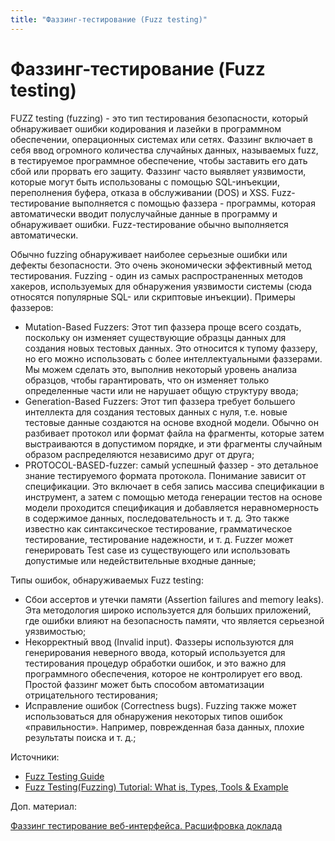 ```yaml
---
title: "Фаззинг-тестирование (Fuzz testing)"
---
```


# Фаззинг-тестирование (Fuzz testing)

FUZZ testing (fuzzing) - это тип тестирования безопасности, который обнаруживает ошибки кодирования и лазейки в программном обеспечении, операционных системах или сетях. Фаззинг включает в себя ввод огромного количества случайных данных, называемых fuzz, в тестируемое программное обеспечение, чтобы заставить его дать сбой или прорвать его защиту. Фаззинг часто выявляет уязвимости, которые могут быть использованы с помощью SQL-инъекции, переполнения буфера, отказа в обслуживании (DOS) и XSS. Fuzz-тестирование выполняется с помощью фаззера - программы, которая автоматически вводит полуслучайные данные в программу и обнаруживает ошибки. Fuzz-тестирование обычно выполняется автоматически.

Обычно fuzzing обнаруживает наиболее серьезные ошибки или дефекты безопасности. Это очень экономически эффективный метод тестирования. Fuzzing - один из самых распространенных методов хакеров, используемых для обнаружения уязвимости системы (сюда относятся популярные SQL- или скриптовые инъекции). Примеры фаззеров:

* Mutation-Based Fuzzers: Этот тип фаззера проще всего создать, поскольку он изменяет существующие образцы данных для создания новых тестовых данных. Это относится к тупому фаззеру, но его можно использовать с более интеллектуальными фаззерами. Мы можем сделать это, выполнив некоторый уровень анализа образцов, чтобы гарантировать, что он изменяет только определенные части или не нарушает общую структуру ввода;
* Generation-Based Fuzzers: Этот тип фаззера требует большего интеллекта для создания тестовых данных с нуля, т.е. новые тестовые данные создаются на основе входной модели. Обычно он разбивает протокол или формат файла на фрагменты, которые затем выстраиваются в допустимом порядке, и эти фрагменты случайным образом распределяются независимо друг от друга;
* PROTOCOL-BASED-fuzzer: самый успешный фаззер - это детальное знание тестируемого формата протокола. Понимание зависит от спецификации. Это включает в себя запись массива спецификации в инструмент, а затем с помощью метода генерации тестов на основе модели проходится спецификация и добавляется неравномерность в содержимое данных, последовательность и т. д. Это также известно как синтаксическое тестирование, грамматическое тестирование, тестирование надежности, и т. д. Fuzzer может генерировать Test case из существующего или использовать допустимые или недействительные входные данные;

Типы ошибок, обнаруживаемых Fuzz testing:

* Сбои ассертов и утечки памяти (Assertion failures and memory leaks). Эта методология широко используется для больших приложений, где ошибки влияют на безопасность памяти, что является серьезной уязвимостью;
* Некорректный ввод (Invalid input). Фаззеры используются для генерирования неверного ввода, который используется для тестирования процедур обработки ошибок, и это важно для программного обеспечения, которое не контролирует его ввод. Простой фаззинг может быть способом автоматизации отрицательного тестирования;
* Исправление ошибок (Correctness bugs). Fuzzing также может использоваться для обнаружения некоторых типов ошибок «правильности». Например, поврежденная база данных, плохие результаты поиска и т. д.;

Источники:

* [Fuzz Testing Guide](https://www.softwaretestingmaterial.com/fuzz-testing/)
* [Fuzz Testing(Fuzzing) Tutorial: What is, Types, Tools & Example](https://www.guru99.com/fuzz-testing.html)

Доп. материал:

[Фаззинг тестирование веб-интерфейса. Расшифровка доклада](https://habr.com/ru/company/tensor/blog/527304/)
